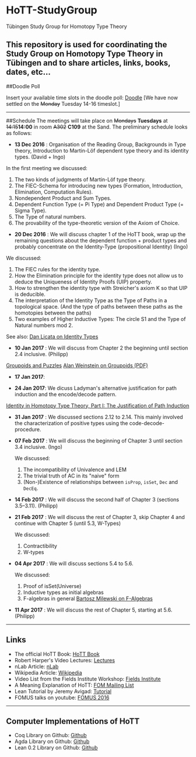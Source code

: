 # HoTT-StudyGroup
Tübingen Study Group for Homotopy Type Theory

This repository is used for coordinating the Study Group on Homotopy Type Theory in Tübingen and to share articles, links, books, dates, etc...
---
##Doodle Poll

Insert your available time slots in the doodle poll: [Doodle](http://doodle.com/poll/pspsxu986q263bhp)
[We have now settled on the <del>Monday</del> Tuesday 14-16 timeslot.]

---
##Schedule
The meetings will take place on <del>Mondays</del> __Tuesdays__  at <del>14:15</del>__14:00__ in room <del>A302</del> __C109__ at the Sand.
The preliminary schedule looks as follows:
  * __13 Dec 2016__ :
  Organisation of the Reading Group, Backgrounds in Type theory, Introduction to Martin-Löf dependent type theory and its identity types. (David + Ingo)
  
  In the first meeting we discussed:

  1. The two kinds of judgments of Martin-Löf type theory.
  2. The FIEC-Schema for introducing new types (Formation, Introduction, Elimination, Computation Rules).
  3. Nondependent Product and Sum Types.
  4. Dependent Function Type (= Pi Type) and Dependent Product Type (= Sigma Type).
  5. The Type of natural numbers.
  6. The provability of the type-theoretic version of the Axiom of Choice.
  
  * __20 Dec 2016__ : We will discuss chapter 1 of the HoTT book, wrap up the remaining questions about the dependent function + product types and probably concentrate on the Identity-Type (propositional Identity) (Ingo)

  We discussed:

  1. The FIEC rules for the identity type.
  2. How the Elimination principle for the identity type does not allow us to deduce the Uniqueness of Identity Proofs (UIP) property.
  3. How to strengthen the identity type with Streicher's axiom K so that UIP is deducible.
  4. The interpretation of the Identity Type as the Type of Paths in a topological space. (And the type of paths between these paths as the homotopies between the paths)
  5. Two examples of Higher Inductive Types: The circle S1 and the Type of Natural numbers mod 2.

  See also:
  [Dan Licata on Identity Types](https://homotopytypetheory.org/2011/04/10/just-kidding-understanding-identity-elimination-in-homotopy-type-theory/)
  
  * __10 Jan 2017__ : We will discuss from Chapter 2 the beginning until section 2.4 inclusive. (Philipp)
  
  [Groupoids and Puzzles](https://cornellmath.wordpress.com/2008/01/27/puzzles-groups-and-groupoids/)
  [Alan Weinstein on Groupoids (PDF)](http://www.ams.org/notices/199607/weinstein.pdf)
  
  * __17 Jan 2017__:
  
  * __24 Jan 2017__: We dicuss Ladyman's alternative justification for path induction and the encode/decode pattern.
  
  [Identity in Homotopy Type Theory, Part I: The Justification of Path Induction](http://philsci-archive.pitt.edu/11079/1/Identity_in_HTT_public.pdf)
  
  * __31 Jan 2017__ : We discussed sections 2.12 to 2.14.
  This mainly involved the characterization of positive types using the code-decode-procedure.

  * __07 Feb 2017__ : We will discuss the beginning of Chapter 3 until section 3.4 inclusive. (Ingo)

    We discussed:
    1. The incompatibility of Univalence and LEM
    2. The trivial truth of AC in its "naive" form
    3. (Non-)Existence of relationships between `isProp`, `isSet`, `Dec` and `DecEq`.

  * __14 Feb 2017__ : We will discuss the second half of Chapter 3 (sections 3.5&ndash;3.11). (Philipp)


  * __21 Feb 2017__ : We will discuss the rest of Chapter 3, skip Chapter 4 and continue with Chapter 5 (until 5.3, W-Types)

    We discussed:
    1. Contractibility
    2. W-types

  * __04 Apr 2017__ : We will discuss sections 5.4 to 5.6.

    We discussed:
    1. Proof of isSet(Universe)
    2. Inductive types as initial algebras
    3. F-algebras in general [Bartosz Milewski on F-Algebras](https://www.schoolofhaskell.com/user/bartosz/understanding-algebras)

  * __11 Apr 2017__ : We will discuss the rest of Chapter 5, starting at 5.6. (Philipp)

---

## Links
  * The official HoTT Book: [HoTT Book](https://homotopytypetheory.org/book/)
  * Robert Harper's Video Lectures: [Lectures](https://www.cs.cmu.edu/~rwh/courses/hott/)
  * nLab Article: [nLab](https://ncatlab.org/nlab/show/homotopy+type+theory)
  * Wikipedia Article: [Wikipedia](https://en.wikipedia.org/wiki/Homotopy_type_theory)
  * Video List from the Fields Institute Workshop: [Fields Institute](http://www.fields.utoronto.ca/video-archive/event/2012)
  * A Meaning Explanation of HoTT: [FOM Mailing List](http://www.cs.nyu.edu/pipermail/fom/2017-February/020307.html)
  * Lean Tutorial by Jeremy Avigad: [Tutorial](https://avigad.github.io/logic_and_proof/)
  * FOMUS talks on youtube: [FOMUS 2016](https://www.youtube.com/channel/UCKaadwPtdsKwsWTLZ8GGxCA)


---
## Computer Implementations of HoTT
  * Coq Library on Github: [Github](https://github.com/HoTT/HoTT)
  * Agda Library on Github: [Github](https://github.com/HoTT/HoTT-Agda)
  * Lean 0.2 Library on Github: [Github](https://github.com/leanprover/lean2/tree/master/hott)
